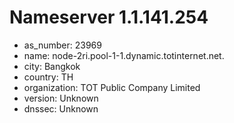 # Nameserver 1.1.141.254

* as_number: 23969
* name: node-2ri.pool-1-1.dynamic.totinternet.net.
* city: Bangkok
* country: TH
* organization: TOT Public Company Limited
* version: Unknown
* dnssec: Unknown
